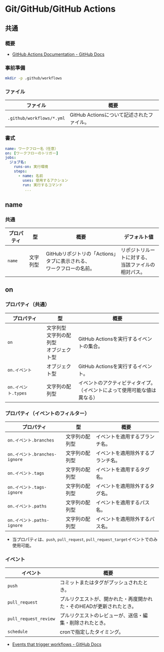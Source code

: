 # Git/GitHub/GitHub Actions

## 共通

### 概要

- [GitHub Actions Documentation - GitHub Docs](https://docs.github.com/en/actions)

### 事前準備

```bash
mkdir -p .github/workflows
```

### ファイル

| ファイル                  | 概要                                       |
| ------------------------- | ------------------------------------------ |
| `.github/workflows/*.yml` | GitHub Actionsについて記述されたファイル。 |

### 書式

```yml
name: ワークフロー名（任意）
on: [ワークフローのトリガー]
jobs:
  ジョブ名:
    runs-on: 実行環境
    steps:
      - name: 名前
        uses: 使用するアクション
        run: 実行するコマンド
         ...
```

## name

### 共通

| プロパティ | 型       | 概要                                                         | デフォルト値                                             |
| ---------- | -------- | ------------------------------------------------------------ | -------------------------------------------------------- |
| `name`     | 文字列型 | GitHubリポジトリの「Actions」タブに表示される、<br />ワークフローの名前。 | リポジトリルートに対する、<br />当該ファイルの相対パス。 |

## on

### プロパティ（共通）

| プロパティ          | 型                                               | 概要                                                         |
| ------------------- | ------------------------------------------------ | ------------------------------------------------------------ |
| `on`                | 文字列型<br />文字列の配列型<br />オブジェクト型 | GitHub Actionsを実行するイベントの集合。                     |
| `on.イベント`       | オブジェクト型                                   | GitHub Actionsを実行するイベント。                           |
| `on.イベント.types` | 文字列の配列型                                   | イベントのアクティビティタイプ。<br />（イベントによって使用可能な値は異なる） |

### プロパティ（イベントのフィルター）

| プロパティ                    | 型             | 概要                               |
| ----------------------------- | -------------- | ---------------------------------- |
| `on.イベント.branches`        | 文字列の配列型 | イベントを適用するブランチ名。     |
| `on.イベント.branches-ignore` | 文字列の配列型 | イベントを適用除外するブランチ名。 |
| `on.イベント.tags`            | 文字列の配列型 | イベントを適用するタグ名。         |
| `on.イベント.tags-ignore`     | 文字列の配列型 | イベントを適用除外するタグ名。     |
| `on.イベント.paths`           | 文字列の配列型 | イベントを適用するパス名。         |
| `on.イベント.paths-ignore`    | 文字列の配列型 | イベントを適用除外するパス名。     |

- 当プロパティは、`push`, `pull_request`, `pull_request_target`イベントでのみ使用可能。

### イベント

| イベント              | 概要                                                         |
| --------------------- | ------------------------------------------------------------ |
| `push`                | コミットまたはタグがプッシュされたとき。                     |
| `pull_request`        | プルリクエストが、開かれた・再度開かれた・そのHEADが更新されたとき。 |
| `pull_request_review` | プルリクエストのレビューが、送信・編集・削除されたとき。     |
| `schedule`            | cronで指定したタイミング。                                   |

- [Events that trigger workflows - GitHub Docs](https://docs.github.com/en/actions/using-workflows/events-that-trigger-workflows)
